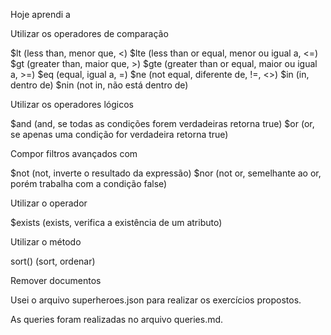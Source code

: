 Hoje aprendi a

Utilizar os operadores de comparação

  $lt (less than, menor que, <)
  $lte (less than or equal, menor ou igual a, <=)
  $gt (greater than, maior que, >)
  $gte (greater than or equal, maior ou igual a, >=)
  $eq (equal, igual a, =)
  $ne (not equal, diferente de, !=, <>)
  $in (in, dentro de)
  $nin (not in, não está dentro de)

Utilizar os operadores lógicos

  $and (and, se todas as condições forem verdadeiras retorna true)
  $or (or, se apenas uma condição for verdadeira retorna true)
  
Compor filtros avançados com

  $not (not, inverte o resultado da expressão)
  $nor (not or, semelhante ao or, porém trabalha com a condição false)

Utilizar o operador

  $exists (exists, verifica a existência de um atributo)

Utilizar o método

  sort() (sort, ordenar)
  
Remover documentos

Usei o arquivo superheroes.json para realizar os exercícios propostos.

As queries foram realizadas no arquivo queries.md.
